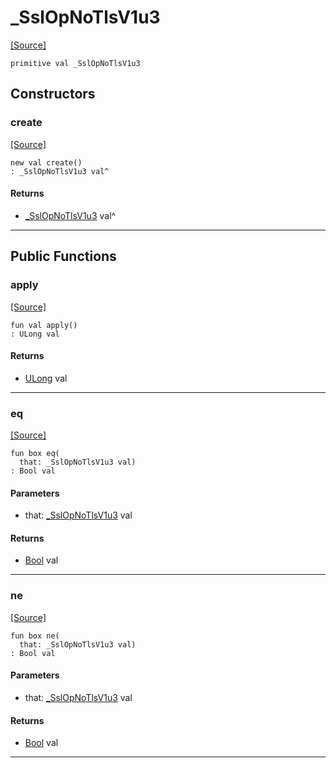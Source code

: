 # _SslOpNoTlsV1u3
<span class="source-link">[[Source]](src/net-ssl/ssl_context.md#L32)</span>
```pony
primitive val _SslOpNoTlsV1u3
```

## Constructors

### create
<span class="source-link">[[Source]](src/net-ssl/ssl_context.md#L32)</span>


```pony
new val create()
: _SslOpNoTlsV1u3 val^
```

#### Returns

* [_SslOpNoTlsV1u3](net-ssl-_SslOpNoTlsV1u3.md) val^

---

## Public Functions

### apply
<span class="source-link">[[Source]](src/net-ssl/ssl_context.md#L32)</span>


```pony
fun val apply()
: ULong val
```

#### Returns

* [ULong](builtin-ULong.md) val

---

### eq
<span class="source-link">[[Source]](src/net-ssl/ssl_context.md#L32)</span>


```pony
fun box eq(
  that: _SslOpNoTlsV1u3 val)
: Bool val
```
#### Parameters

*   that: [_SslOpNoTlsV1u3](net-ssl-_SslOpNoTlsV1u3.md) val

#### Returns

* [Bool](builtin-Bool.md) val

---

### ne
<span class="source-link">[[Source]](src/net-ssl/ssl_context.md#L32)</span>


```pony
fun box ne(
  that: _SslOpNoTlsV1u3 val)
: Bool val
```
#### Parameters

*   that: [_SslOpNoTlsV1u3](net-ssl-_SslOpNoTlsV1u3.md) val

#### Returns

* [Bool](builtin-Bool.md) val

---

